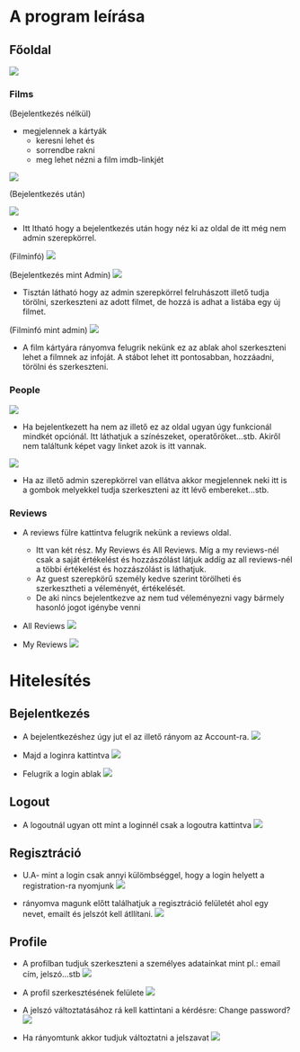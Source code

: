 # A program leírása
## Főoldal
![](DokumentacioKepek/fooldal.png)

### Films
(Bejelentkezés nélkül)
- megjelennek a kártyák
    - keresni lehet és 
    - sorrendbe rakni
    - meg lehet nézni a film imdb-linkjét

![](DokumentacioKepek/films-notLogin.png)

(Bejelentkezés után)

![](DokumentacioKepek/films-guest.png)
- Itt ltható hogy a bejelentkezés után hogy néz ki az oldal de itt még nem admin szerepkörrel.

(Filminfó)
![](DokumentacioKepek/films-filminfo.png)

(Bejelentkezés mint Admin)
![](DokumentacioKepek/films-admin.png)
- Tisztán látható hogy az admin szerepkörrel felruhászott illető tudja törölni, szerkeszteni az adott filmet, de hozzá is adhat a listába egy új filmet.

(Filminfó mint admin)
![](DokumentacioKepek/films-filminfo-admin.png)
- A film kártyára rányomva felugrik nekünk ez az ablak ahol szerkeszteni lehet a filmnek az infoját. A stábot lehet itt pontosabban, hozzáadni, törölni és szerkeszteni.

### People
![](DokumentacioKepek/people-guest.png)
- Ha bejelentkezett ha nem az illető ez az oldal ugyan úgy funkcionál mindkét opciónál. Itt láthatjuk a színészeket, operatőröket...stb. Akiről nem találtunk képet vagy linket azok is itt vannak. 

![](DokumentacioKepek/people-admin.png)
- Ha az illető admin szerepkörrel van ellátva akkor megjelennek neki itt is a gombok melyekkel tudja szerkeszteni az itt lévő embereket...stb.

### Reviews 
- A reviews fülre kattintva felugrik nekünk a reviews oldal. 
    - Itt van két rész. My Reviews és All Reviews. Míg a my reviews-nél csak a saját értékelést és hozzászólást látjuk addíg az all reviews-nél a többi értékelést és hozzászólást is láthatjuk.
    - Az guest szerepkörű személy kedve szerint törölheti és szerkesztheti a véleményét, értékelését.
    - De aki nincs bejelentkezve az nem tud véleményezni vagy bármely hasonló jogot igénybe venni


- All Reviews
![](DokumentacioKepek/reviews-all.png)

- My Reviews
![](DokumentacioKepek/reviews-my.png)


# Hitelesítés
## Bejelentkezés
- A bejelentkezéshez úgy jut el az illető rányom az Account-ra. 
![](DokumentacioKepek/login.png)

- Majd a loginra kattintva
![](DokumentacioKepek/Login2.png)

- Felugrik a login ablak
![](DokumentacioKepek/Login3.png)

## Logout
- A logoutnál ugyan ott mint a loginnél csak a logoutra kattintva
![](DokumentacioKepek/logout.png)

## Regisztráció
- U.A- mint a login csak annyi külömbséggel, hogy a login helyett a registration-ra nyomjunk
![](DokumentacioKepek/regisztráció.png)

- rányomva magunk előtt találhatjuk a regisztráció felületét ahol egy nevet, emailt és jelszót kell átllítani. 
![](DokumentacioKepek/regisztacio2.png)

## Profile
- A profilban tudjuk szerkeszteni a személyes adatainkat mint pl.: email cím, jelszó...stb
![](DokumentacioKepek/profil.png)

- A profil szerkesztésének felülete
![](DokumentacioKepek/profile2.png)

- A jelszó változtatásához rá kell kattintani a kérdésre: Change password?
![](DokumentacioKepek/profile3.png)

- Ha rányomtunk akkor tudjuk változtatni a jelszavat
![](DokumentacioKepek/profilet4.png)